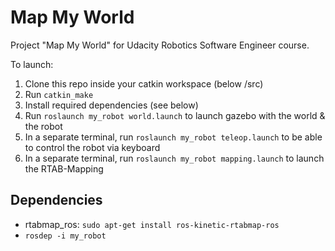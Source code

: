 # Map My World

Project "Map My World" for Udacity Robotics Software Engineer course.

To launch:

 1. Clone this repo inside your catkin workspace (below /src)
 2. Run `catkin_make`
 3. Install required dependencies (see below)
 4. Run `roslaunch my_robot world.launch` to launch gazebo with the world & the robot
 5. In a separate terminal, run `roslaunch my_robot teleop.launch` to be able to control the robot via keyboard
 6. In a separate terminal, run `roslaunch my_robot mapping.launch` to launch the RTAB-Mapping
 
## Dependencies

* rtabmap_ros: `sudo apt-get install ros-kinetic-rtabmap-ros`
* `rosdep -i my_robot`
